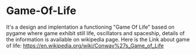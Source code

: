 # Game-Of-Life
It's a design and implentation a functioning "Game Of Life" based on pygame where game exhibit still life, oscillators and spaceship, details of the information is available on wikipedia page. Here is the Link about game of life:
https://en.wikipedia.org/wiki/Conway%27s_Game_of_Life

